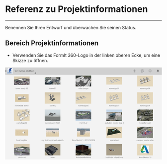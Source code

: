 

# Referenz zu Projektinformationen

---

Benennen Sie Ihren Entwurf und überwachen Sie seinen Status.

## Bereich Projektinformationen

* Verwenden Sie das FormIt 360-Logo in der linken oberen Ecke, um eine Skizze zu öffnen.

![](Images/GUID-188EDA8A-D473-43F7-B2ED-39735FEC2F8F-low.png)

